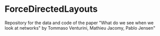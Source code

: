 # ForceDirectedLayouts
Repository for the data and code of the paper "What do we see when we look at networks" by Tommaso Venturini, Mathieu Jacomy, Pablo Jensen"
